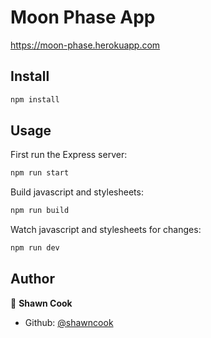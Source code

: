 # Moon Phase App

https://moon-phase.herokuapp.com

## Install

```sh
npm install
```

## Usage

First run the Express server:

```sh
npm run start
```

Build javascript and stylesheets:

```sh
npm run build
```

Watch javascript and stylesheets for changes:

```sh
npm run dev
```

## Author

👤 **Shawn Cook**

* Github: [@shawncook](https://github.com/shawncook)
